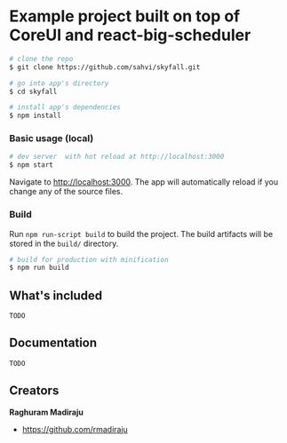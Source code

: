 # Example project built on top of CoreUI and react-big-scheduler


``` bash
# clone the repo
$ git clone https://github.com/sahvi/skyfall.git

# go into app's directory
$ cd skyfall

# install app's dependencies
$ npm install
```

### Basic usage (local)

``` bash
# dev server  with hot reload at http://localhost:3000
$ npm start
```

Navigate to [http://localhost:3000](http://localhost:3000). The app will automatically reload if you change any of the source files.

### Build

Run `npm run-script build` to build the project. The build artifacts will be stored in the `build/` directory.

```bash
# build for production with minification
$ npm run build
```

## What's included

```TODO ```

## Documentation

```TODO ```


## Creators

**Raghuram Madiraju**
* <https://github.com/rmadiraju>

